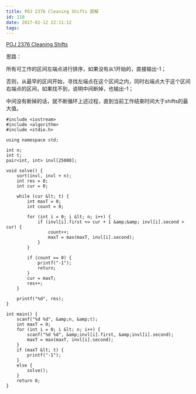 ```yaml
---
title: POJ 2376 Cleaning Shifts 题解
id: 110
date: 2017-02-12 22:11:12
tags:
---
```


[POJ 2376 Cleaning Shifts](https://vjudge.net/problem/10046/origin)

思路：

所有可工作的区间左端点进行排序，如果没有从1开始的，直接输出-1；

否则，从最早的区间开始，寻找左端点在这个区间之内，同时右端点大于这个区间右端点的区间，如果找不到，说明中间断掉，也输出-1；

中间没有断掉的话，就不断循环上述过程，直到当前工作结束时间大于shifts的最大值。
```
#include <iostream>
#include <algorithm>
#include <stdio.h>

using namespace std;

int n;
int t;
pair<int, int> invl[25000];

void solve() {
    sort(invl, invl + n);
    int res = 0;
    int cur = 0;

    while (cur &lt; t) {      
        int maxT = 0;
        int count = 0;

        for (int i = 0; i &lt; n; i++) {
            if (invl[i].first <= cur + 1 &amp;&amp; invl[i].second > cur) {
                count++;
                maxT = max(maxT, invl[i].second);
            }
        }

        if (count == 0) {
            printf("-1");
            return;
        }
        cur = maxT;
        res++;
    }

    printf("%d", res);
}

int main() {
    scanf("%d %d", &amp;n, &amp;t);
    int maxT = 0;
    for (int i = 0; i &lt; n; i++) {
        scanf("%d %d", &amp;invl[i].first, &amp;invl[i].second);
        maxT = max(maxT, invl[i].second);
    }
    if (maxT &lt; t) {
        printf("-1");
    } 
    else {
        solve();
    }
    return 0;    
}
```

&nbsp;